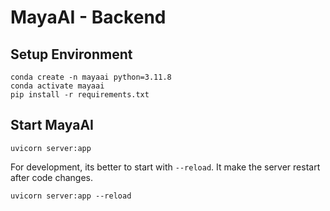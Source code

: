 # MayaAI - Backend

## Setup Environment
```
conda create -n mayaai python=3.11.8
conda activate mayaai
pip install -r requirements.txt
```

## Start MayaAI
```
uvicorn server:app
```
For development, its better to start with `--reload`. It make the server restart after code changes.
```
uvicorn server:app --reload
```
